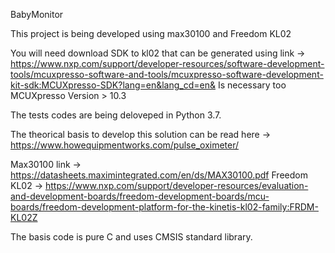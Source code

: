 BabyMonitor

This project is being developed using max30100 and Freedom KL02

You will need download SDK to kl02 that can be generated using link -> https://www.nxp.com/support/developer-resources/software-development-tools/mcuxpresso-software-and-tools/mcuxpresso-software-development-kit-sdk:MCUXpresso-SDK?lang=en&lang_cd=en&
Is necessary too MCUXpresso Version > 10.3

The tests codes are being deloveped in Python 3.7.

The theorical basis to develop this solution can be read here -> https://www.howequipmentworks.com/pulse_oximeter/

Max30100 link -> https://datasheets.maximintegrated.com/en/ds/MAX30100.pdf
Freedom KL02 -> https://www.nxp.com/support/developer-resources/evaluation-and-development-boards/freedom-development-boards/mcu-boards/freedom-development-platform-for-the-kinetis-kl02-family:FRDM-KL02Z

The basis code is pure C and uses CMSIS standard library.
